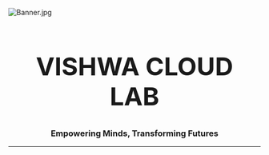 ![Banner.jpg](https://i.postimg.cc/9MmHmwV6/Banner.jpg)

<h1 align="center" style="font-size:50px">VISHWA CLOUD LAB</h1>
<h3 align="center">Empowering Minds, Transforming Futures</h3>

---
